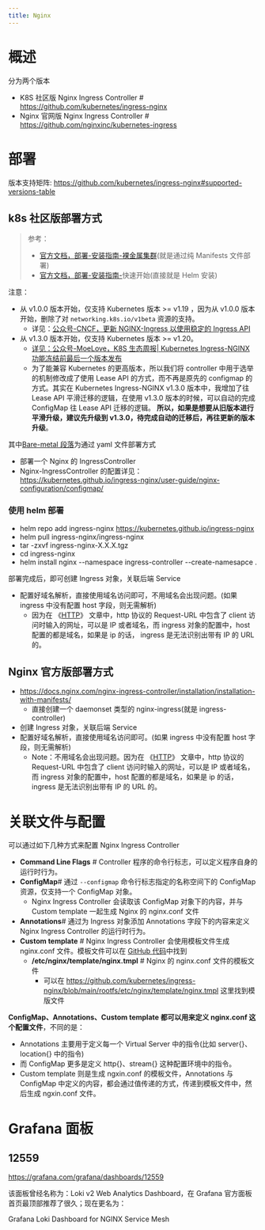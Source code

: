 ```yaml
---
title: Nginx
---
```


# 概述

分为两个版本

- K8S 社区版 Nginx Ingress Controller # <https://github.com/kubernetes/ingress-nginx>
- Nginx 官网版 Nginx Ingress Controller # <https://github.com/nginxinc/kubernetes-ingress>

# 部署

版本支持矩阵: https://github.com/kubernetes/ingress-nginx#supported-versions-table

## k8s 社区版部署方式

> 参考：
>
> - [官方文档，部署-安装指南-裸金属集群](https://kubernetes.github.io/ingress-nginx/deploy/#bare-metal-clusters)(就是通过纯 Manifests 文件部署)
> - [官方文档，部署-安装指南-](https://kubernetes.github.io/ingress-nginx/deploy/#using-helm)快速开始(直接就是 Helm 安装)

注意：

- 从 v1.0.0 版本开始，仅支持 Kubernetes 版本 >= v1.19 ，因为从 v1.0.0 版本开始，删除了对 `networking.k8s.io/v1beta` 资源的支持。
  - 详见：[公众号-CNCF，更新 NGINX-Ingress 以使用稳定的 Ingress API](https://mp.weixin.qq.com/s/hVTWlfrqmjZRrb0KTsDrZA)
- 从 v1.3.0 版本开始，仅支持 Kubernetes 版本 >= v1.20。
  - [详见：公众号-MoeLove，K8S 生态周报| Kubernetes Ingress-NGINX 功能冻结前最后一个版本发布](https://mp.weixin.qq.com/s/7vOTDqpi4tg-AEzP_YAWAQ)
  - 为了能兼容 Kubernetes 的更高版本，所以我们将 controller 中用于选举的机制修改成了使用 Lease API 的方式，而不再是原先的 configmap 的方式。其实在 Kubernetes Ingress-NGINX v1.3.0 版本中，我增加了往 Lease API 平滑迁移的逻辑，在使用 v1.3.0 版本的时候，可以自动的完成 ConfigMap 往 Lease API 迁移的逻辑。 **所以，如果是想要从旧版本进行平滑升级，建议先升级到 v1.3.0，待完成自动的迁移后，再往更新的版本升级**。

其中[Bare-metal 段落](https://kubernetes.github.io/ingress-nginx/deploy/#bare-metal)为通过 yaml 文件部署方式

- 部署一个 Nginx 的 IngressController
- Nginx-IngressController 的配置详见：<https://kubernetes.github.io/ingress-nginx/user-guide/nginx-configuration/configmap/>

### 使用 helm 部署

- helm repo add ingress-nginx https://kubernetes.github.io/ingress-nginx
- helm pull ingress-nginx/ingress-nginx
- tar -zxvf ingress-nginx-X.X.X.tgz
- cd ingress-nginx
- helm install nginx --namespace ingress-controller --create-namesapce .

部署完成后，即可创建 Ingress 对象，关联后端 Service

- 配置好域名解析，直接使用域名访问即可，不用域名会出现问题。(如果 ingress 中没有配置 host 字段，则无需解析)
  - 因为在 《[HTTP](/docs/4.数据通信/Protocol/HTTP/HTTP.md)》 文章中，http 协议的 Request-URL 中包含了 client 访问时输入的网址，可以是 IP 或者域名，而 ingress 对象的配置中，host 配置的都是域名，如果是 ip 的话， ingress 是无法识别出带有 IP 的 URL 的。

## Nginx 官方版部署方式

- <https://docs.nginx.com/nginx-ingress-controller/installation/installation-with-manifests/>
  - 直接创建一个 daemonset 类型的 nginx-ingress(就是 ingress-controller)
- 创建 Ingress 对象，关联后端 Service
- 配置好域名解析，直接使用域名访问即可。(如果 ingress 中没有配置 host 字段，则无需解析)
  - Note：不用域名会出现问题。因为在 《[HTTP](/docs/4.数据通信/Protocol/HTTP/HTTP.md)》 文章中，http 协议的 Request-URL 中包含了 client 访问时输入的网址，可以是 IP 或者域名，而 ingress 对象的配置中，host 配置的都是域名，如果是 ip 的话， ingress 是无法识别出带有 IP 的 URL 的。

# 关联文件与配置

可以通过如下几种方式来配置 Nginx Ingress Controller

- **Command Line Flags** # Controller 程序的命令行标志，可以定义程序自身的运行时行为。
- **ConfigMap**# 通过 `--configmap` 命令行标志指定的名称空间下的 ConfigMap 资源，仅支持一个 ConfigMap 对象。
  - Nginx Ingress Controller 会读取该 ConfigMap 对象下的内容，并与 Custom template 一起生成 Nginx 的 nginx.conf 文件
- **Annotations**# 通过为 Ingress 对象添加 Annotations 字段下的内容来定义 Nginx Ingress Controller 的运行时行为。
- **Custom template** # Nginx Ingress Controller 会使用模板文件生成 nginx.conf 文件。模板文件可以在 [GitHub 代码](https://github.com/kubernetes/ingress-nginx/blob/main/rootfs/etc/nginx/template/nginx.tmpl)中找到
  - **/etc/nginx/template/nginx.tmpl** # Nginx 的 nginx.conf 文件的模板文件
    - 可以在 https://github.com/kubernetes/ingress-nginx/blob/main/rootfs/etc/nginx/template/nginx.tmpl 这里找到模版文件

**ConfigMap、Annotations、Custom template 都可以用来定义 nginx.conf 这个配置文件**，不同的是：

- Annotations 主要用于定义每一个 Virtual Server 中的指令(比如 server{}、location{} 中的指令)
- 而 ConfigMap 更多是定义 http{}、stream{} 这种配置环境中的指令。
- Custom template 则是生成 ngxin.conf 的模板文件，Annotations 与 ConfigMap 中定义的内容，都会通过值传递的方式，传递到模板文件中，然后生成 ngxin.conf 文件。

# Grafana 面板

## 12559

https://grafana.com/grafana/dashboards/12559

该面板曾经名称为：Loki v2 Web Analytics Dashboard，在 Grafana 官方面板首页最顶部推荐了很久；现在更名为：

Grafana Loki Dashboard for NGINX Service Mesh
